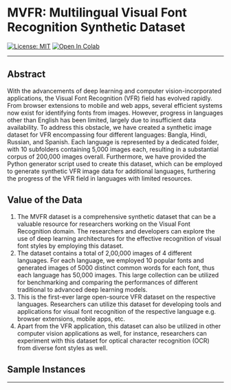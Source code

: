 # MVFR: Multilingual Visual Font Recognition Synthetic Dataset
[![License: MIT](https://img.shields.io/badge/License-MIT-yellow.svg)](https://opensource.org/licenses/MIT) <a target="_blank" href="https://colab.research.google.com/github/moshiurtonmoy/Bangla-Visual-Font-Style-Recognition-with-Lightweight-Convolutional-Autoencoder/blob/master/%5BQuantized%5D_Bangla_Visual_Font_Recognizer.ipynb"><img src="https://colab.research.google.com/assets/colab-badge.svg" alt="Open In Colab"/></a> 
<hr/>

## Abstract
With the advancements of deep learning and computer vision-incorporated
applications, the Visual Font Recognition (VFR) field has evolved rapidly. From
browser extensions to mobile and web apps, several efficient systems now exist for
identifying fonts from images. However, progress in languages other than English has
been limited, largely due to insufficient data availability. To address this obstacle, we
have created a synthetic image dataset for VFR encompassing four different
languages: Bangla, Hindi, Russian, and Spanish. Each language is represented by a
dedicated folder, with 10 subfolders containing 5,000 images each, resulting in a
substantial corpus of 200,000 images overall. Furthermore, we have provided the
Python generator script used to create this dataset, which can be employed to
generate synthetic VFR image data for additional languages, furthering the progress of
the VFR field in languages with limited resources.

## Value of the Data

1. The MVFR dataset is a comprehensive synthetic dataset that can be a valuable resource
for researchers working on the Visual Font Recognition domain. The researchers and
developers can explore the use of deep learning architectures for the effective
recognition of visual font styles by employing this dataset.
2. The dataset contains a total of 2,00,000 images of 4 different languages. For each
language, we employed 10 popular fonts and generated images of 5000 distinct
common words for each font, thus each language has 50,000 images. This large
collection can be utilized for benchmarking and comparing the performances of
different traditional to advanced deep learning models.
3. This is the first-ever large open-source VFR dataset on the respective languages.
Researchers can utilize this dataset for developing tools and applications for visual font
recognition of the respective language e.g. browser extensions, mobile apps, etc.
4. Apart from the VFR application, this dataset can also be utilized in other computer
vision applications as well, for instance, researchers can experiment with this dataset
for optical character recognition (OCR) from diverse font styles as well.

## Sample Instances




<hr/>

<!--
**If you find this repository helpful to your research work, kindly cite the following** - 
```
To be added.....
```
<hr/>
-->

